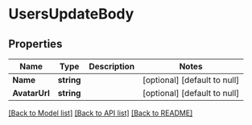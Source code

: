 # UsersUpdateBody

## Properties
Name | Type | Description | Notes
------------ | ------------- | ------------- | -------------
**Name** | **string** |  | [optional] [default to null]
**AvatarUrl** | **string** |  | [optional] [default to null]

[[Back to Model list]](../README.md#documentation-for-models) [[Back to API list]](../README.md#documentation-for-api-endpoints) [[Back to README]](../README.md)

